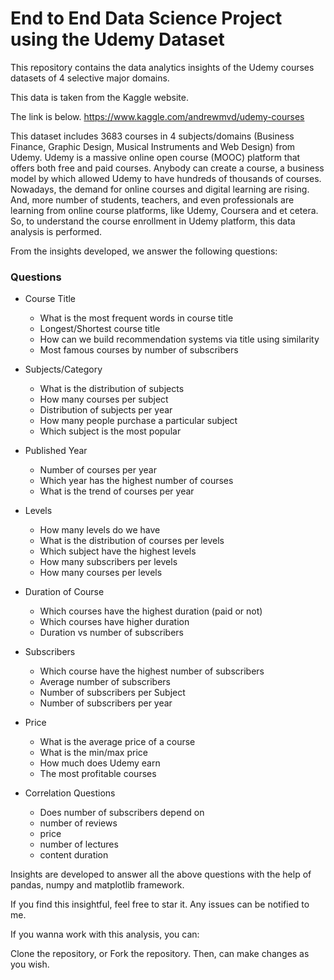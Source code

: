 <h1>End to End Data Science Project using the Udemy Dataset</h1>

This repository contains the data analytics insights of the Udemy courses datasets of 4 selective major domains.

This data is taken from the Kaggle website. 

The link is below. https://www.kaggle.com/andrewmvd/udemy-courses 

This dataset includes 3683 courses in 4 subjects/domains (Business Finance, Graphic Design, Musical Instruments and Web Design) from Udemy. Udemy is a massive online open course (MOOC) platform that offers both free and paid courses. Anybody can create a course, a business model by which allowed Udemy to have hundreds of thousands of courses. Nowadays, the demand for online courses and digital learning are rising. And, more number of students, teachers, and even professionals are learning from online course platforms, like Udemy, Coursera and et cetera. So, to understand the course enrollment in Udemy platform, this data analysis is performed.

From the insights developed, we answer the following questions:

### Questions
+ Course Title
	- What is the most frequent words in course title
	- Longest/Shortest course title
	- How can we build recommendation systems via title using similarity
	- Most famous courses by number of subscribers

+ Subjects/Category
	- What is the distribution of subjects
	- How many courses per subject
	- Distribution of subjects per year
	- How many people purchase a particular subject
	- Which subject is the most popular

+ Published Year
	- Number of courses per year
	- Which year has the highest number of courses
	- What is the trend of courses per year

+ Levels
	- How many levels do we have
	- What is the distribution of courses per levels
	- Which subject have the highest levels
	- How many subscribers per levels
	- How many courses per levels

+ Duration of Course
	- Which courses have the highest duration (paid or not)
	- Which courses have higher duration
	- Duration vs number of subscribers

+ Subscribers
	- Which course have the highest number of subscribers
	- Average number of subscribers
	- Number of subscribers per Subject
	- Number of subscribers per year

+ Price
	- What is the average price of a course
	- What is the min/max price
	- How much does Udemy earn
	- The most profitable courses

+ Correlation Questions
	- Does number of subscribers depend on
	- number of reviews
	- price
	- number of lectures
	- content duration

Insights are developed to answer all the above questions with the help of pandas, numpy and matplotlib framework.

If you find this insightful, feel free to star it. Any issues can be notified to me.

If you wanna work with this analysis, you can:

Clone the repository, or
Fork the repository.
Then, can make changes as you wish.
